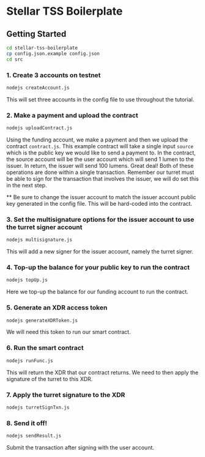 # Stellar TSS Boilerplate

## Getting Started

```bash
cd stellar-tss-boilerplate
cp config.json.example config.json
cd src
```

### 1. Create 3 accounts on testnet
```bash
nodejs createAccount.js
```
This will set three accounts in the config file to use throughout the tutorial.

### 2. Make a payment and upload the contract
```bash
nodejs uploadContract.js
```
Using the funding account, we make a payment and then we upload the contract `contract.js`.
This example contract will take a single input `source` which is the public key we would like to send a payment to. In the contract, the source account will be the user account which will send 1 lumen to the issuer. In return, the issuer will send 100 lumens. Great deal! Both of these operations are done within a single transaction.
Remember our turret must be able to sign for the transaction that involves the issuer, we will do set this in the next step.

** Be sure to change the issuer account to match the issuer account public key generated in the config file. This will be hard-coded into the contract.

### 3. Set the multisignature options for the issuer account to use the turret signer account
```bash
nodejs multisignature.js
```
This will add a new signer for the issuer account, namely the turret signer.

### 4. Top-up the balance for your public key to run the contract
```bash
nodejs topUp.js
```
Here we top-up the balance for our funding account to run the contract.

### 5. Generate an XDR access token
```bash
nodejs generateXDRToken.js
```
We will need this token to run our smart contract.

### 6. Run the smart contract
```bash
nodejs runFunc.js
```
This will return the XDR that our contract returns. We need to then apply the signature of the turret to this XDR.

### 7. Apply the turret signature to the XDR
```bash
nodejs turretSignTxn.js
```

### 8. Send it off!
```bash
nodejs sendResult.js
```
Submit the transaction after signing with the user account.